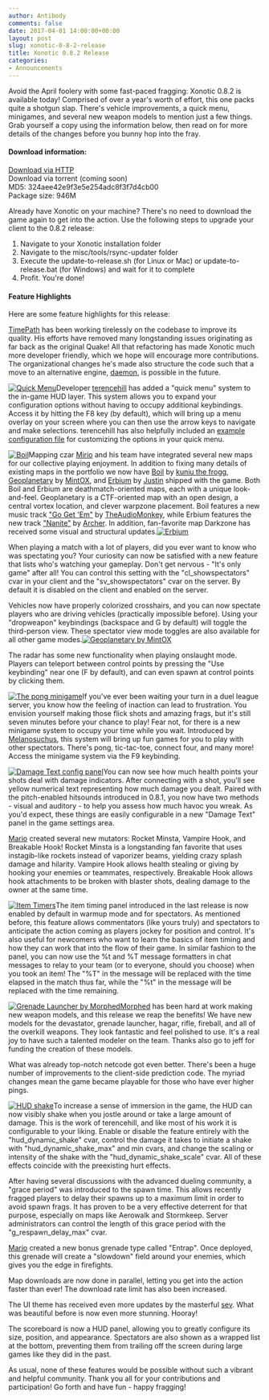 ```yaml
---
author: Antibody
comments: false
date: 2017-04-01 14:00:00+00:00
layout: post
slug: xonotic-0-8-2-release
title: Xonotic 0.8.2 Release
categories:
- Announcements
---
```

Avoid the April foolery with some fast-paced fragging: Xonotic 0.8.2 is available today! Comprised of over a year's worth of effort, this one packs quite a shotgun slap. There's vehicle improvements, a quick menu, minigames, and several new weapon models to mention just a few things. Grab yourself a copy using the information below, then read on for more details of the changes before you bunny hop into the fray.

#### Download information:

[Download via HTTP](http://dl.xonotic.org/xonotic-0.8.2.zip)  
Download via torrent (coming soon)  
MD5: 324aee42e9f3e5e254adc8f3f7d4cb00  
Package size: 946M  

Already have Xonotic on your machine? There's no need to download the game again to get into the action. Use the following steps to upgrade your client to the 0.8.2 release:

  1. Navigate to your Xonotic installation folder
  2. Navigate to the misc/tools/rsync-updater folder
  3. Execute the update-to-release.sh (for Linux or Mac) or update-to-release.bat (for Windows) and wait for it to complete
  4. Profit. You're done!

#### Feature Highlights

Here are some feature highlights for this release:

[TimePath][TimePath Profile] has been working tirelessly on the codebase to improve its quality. His efforts have removed many longstanding issues originating as far back as the original Quake! All that refactoring has made Xonotic much more developer friendly, which we hope will encourage more contributions. The organizational changes he's made also structure the code such that a move to an alternative engine, [daemon][daemon project], is possible in the future.

<a href="/m/uploads/2017/02/quickmenu.jpg"><img src="/m/uploads/2017/02/quickmenu_t.jpg" title="Quick Menu" class="right th m10"></a>Developer [terencehill][terencehill Profile] has added a "quick menu" system to the in-game HUD layer. This system allows you to expand your configuration options without having to occupy additional keybindings. Access it by hitting the F8 key (by default), which will bring up a menu overlay on your screen where you can then use the arrow keys to navigate  and make selections. terencehill has also helpfully included an [example configuration file][quickmenu example] for customizing the options in your quick menu.

<a href="/m/uploads/2017/02/boil.jpg"><img src="/m/uploads/2017/02/boil_t.jpg" title="Boil" class="left th m10"></a>Mapping czar [Mirio][Mirio Profile] and his team have integrated several new maps for our collective playing enjoyment. In addition to fixing many details of existing maps in the portfolio we now have [Boil][Boil] by [kuniu the frogg][kuniu the frogg Profile], [Geoplanetary][Geoplanetary] by [MintOX][MintOX Profile], and [Erbium][Erbium] by [Justin][Justin Profile] shipped with the game. Both Boil and Erbium are deathmatch-oriented maps, each with a unique look-and-feel. Geoplanetary is a CTF-oriented map with an open design, a central vortex location, and clever warpzone placement. Boil features a new music track ["Go Get 'Em"][Boil music] by [TheAudioMonkey][TheAudioMonkey Profile], while Erbium features the new track ["Nanite"][Nanite] by [Archer][Archer Profile]. In addition, fan-favorite map Darkzone has received some visual and structural updates.<a href="/m/uploads/2017/02/erbium.jpg"><img src="/m/uploads/2017/02/erbium_t.jpg" title="Erbium" class="right th m10"></a>

When playing a match with a lot of players, did you ever want to know who was spectating you? Your curiosity can now be satisfied with a new feature that lists who's watching your gameplay. Don't get nervous - "It's only game" after all! You can control this setting with the "cl_showspectators" cvar in your client and the "sv_showspectators" cvar on the server. By default it is disabled on the client and enabled on the server.

Vehicles now have properly colorized crosshairs, and you can now spectate players who are driving vehicles (practically impossible before). Using your "dropweapon" keybindings (backspace and G by default) will toggle the third-person view. These spectator view mode toggles are also available for all other game modes.<a href="/m/uploads/2017/02/geoplanetary.jpg"><img src="/m/uploads/2017/02/geoplanetary_t.jpg" title="Geoplanetary by MintOX" class="right th m10"></a>

The radar has some new functionality when playing onslaught mode. Players can teleport between control points by pressing the "Use keybinding" near one (F by default), and can even spawn at control points by clicking them.

<a href="/m/uploads/2017/02/minigame_pong.jpg"><img src="/m/uploads/2017/02/minigame_pong_t.jpg" title="The pong minigame" class="left th m10"></a>If you've ever been waiting your turn in a duel league server, you know how the feeling of inaction can lead to frustration. You envision yourself making those flick shots and amazing frags, but it's still seven minutes before your chance to play! Fear not, for there is a new minigame system to occupy your time while you wait. Introduced by [Melanosuchus][Melanosuchus Profile], this system will bring up fun games for you to play with other spectators. There's pong, tic-tac-toe, connect four, and many more! Access the minigame system via the F9 keybinding.

<a href="/m/uploads/2017/02/damagetext.jpg"><img src="/m/uploads/2017/02/damagetext_t.jpg" title="Damage Text config panel" class="right th m10"></a>You can now see how much health points your shots deal with damage indicators. After connecting with a shot, you'll see yellow numerical text representing how much damage you dealt. Paired with the pitch-enabled hitsounds introduced in 0.8.1, you now have two methods - visual and auditory - to help you assess how much havoc you wreak. As you'd expect, these things are easily configurable in a new "Damage Text" panel in the game settings area.

[Mario][Mario Profile] created several new mutators: Rocket Minsta, Vampire Hook, and Breakable Hook! Rocket Minsta is a longstanding fan favorite that uses instagib-like rockets instead of vaporizer beams, yielding crazy splash damage and hilarity. Vampire Hook allows health stealing or giving by hooking your enemies or teammates, respectively. Breakable Hook allows hook attachments to be broken with blaster shots, dealing damage to the owner at the same time.

<a href="/m/uploads/2017/02/itemtimers.jpg"><img src="/m/uploads/2017/02/itemtimers_t.jpg" title="Item Timers" class="left th m10"></a>The item timing panel introduced in the last release is now enabled by default in warmup mode and for spectators. As mentioned before, this feature allows commentators (like yours truly) and spectators to anticipate the action coming as players jockey for position and control. It's also useful for newcomers who want to learn the basics of item timing and how they can work that into the flow of their game. In similar fashion to the panel, you can now use the %t and %T message formatters in chat messages to relay to your team (or to everyone, should you choose) when you took an item! The "%T" in the message will be replaced with the time elapsed in the match thus far, while the "%t" in the message will be replaced with the time remaining.

<a href="/m/uploads/2017/02/grenadelauncher.jpg"><img src="/m/uploads/2017/02/grenadelauncher_t.jpg" title="Grenade Launcher by Morphed" class="right th m10"></a>[Morphed][Morphed Profile] has been hard at work making new weapon models, and this release we reap the benefits! We have new models for the devastator, grenade launcher, hagar, rifle, fireball, and all of the overkill weapons. They look fantastic and feel polished to use. It's a real joy to have such a talented modeler on the team. Thanks also go to jeff for funding the creation of these models.

What was already top-notch netcode got even better. There's been a huge number of improvements to the client-side prediction code. The myriad changes mean the game became playable for those who have ever higher pings.

<a href="/m/uploads/2017/02/hud-shake.gif"><img src="/m/uploads/2017/02/hud-shake_t.gif" title="HUD shake" class="left th m10"></a>To increase a sense of immersion in the game, the HUD can now visibly shake when you jostle around or take a large amount of damage. This is the work of terencehill, and like most of his work it is configurable to your liking. Enable or disable the feature entirely with the "hud_dynamic_shake" cvar, control the damage it takes to initiate a shake with "hud_dynamic_shake_max" and min cvars, and change the scaling or intensity of the shake with the "hud_dynamic_shake_scale" cvar. All of these effects coincide with the preexisting hurt effects.

After having several discussions with the advanced dueling community, a "grace period" was introduced to the spawn time. This allows recently fragged players to delay their spawns up to a maximum limit in order to avoid spawn frags. It has proven to be a very effective deterrent for that purpose, especially on maps like Aerowalk and Stormkeep. Server administrators can control the length of this grace period with the "g_respawn_delay_max" cvar.

[Mario][Mario Profile] created a new bonus grenade type called "Entrap". Once deployed, this grenade will create a "slowdown" field around your enemies, which gives you the edge in firefights.

Map downloads are now done in parallel, letting you get into the action faster than ever! The download rate limit has also been increased.

The UI theme has received even more updates by the masterful [sev][sev Profile]. What was beautiful before is now even more stunning. Hooray!

The scoreboard is now a HUD panel, allowing you to greatly configure its size, position, and appearance. Spectators are also shown as a wrapped list at the bottom, preventing them from trailing off the screen during large games like they did in the past.

As usual, none of these features would be possible without such a vibrant and helpful community. Thank you all for your contributions and participation! Go forth and have fun - happy fragging!

[Archer Profile]: https://forums.xonotic.org/member.php?action=profile&uid=3351
[Boil]: https://forums.xonotic.org/showthread.php?tid=6749
[Boil music]: https://forums.xonotic.org/showthread.php?tid=7299&pid=80292#pid80292
[daemon project]: https://wiki.unvanquished.net/index.php?title=Engine
[Erbium]: https://forums.xonotic.org/showthread.php?tid=5715
[Geoplanetary]: https://forums.xonotic.org/showthread.php?tid=447
[Justin Profile]: https://forums.xonotic.org/member.php?action=profile&uid=380
[kuniu the frogg Profile]: https://forums.xonotic.org/member.php?action=profile&uid=184
[Mario Profile]: http://forums.xonotic.org/member.php?action=profile&uid=1258
[MintOX Profile]: https://forums.xonotic.org/member.php?action=profile&uid=310
[Mirio Profile]: https://forums.xonotic.org/member.php?action=profile&uid=213
[Melanosuchus Profile]: http://forums.xonotic.org/member.php?action=profile&uid=4709
[Morphed Profile]: http://forums.xonotic.org/member.php?action=profile&uid=8
[Nanite]: https://forums.xonotic.org/showthread.php?tid=5766
[quickmenu example]: https://gitlab.com/xonotic/xonotic-data.pk3dir/blob/master/quickmenu_example.txt
[sev Profile]: http://forums.xonotic.org/member.php?action=profile&uid=46
[terencehill Profile]: https://gitlab.com/terencehill
[TheAudioMonkey Profile]: https://forums.xonotic.org/member.php?action=profile&uid=7722
[TimePath Profile]: https://gitlab.com/TimePath
